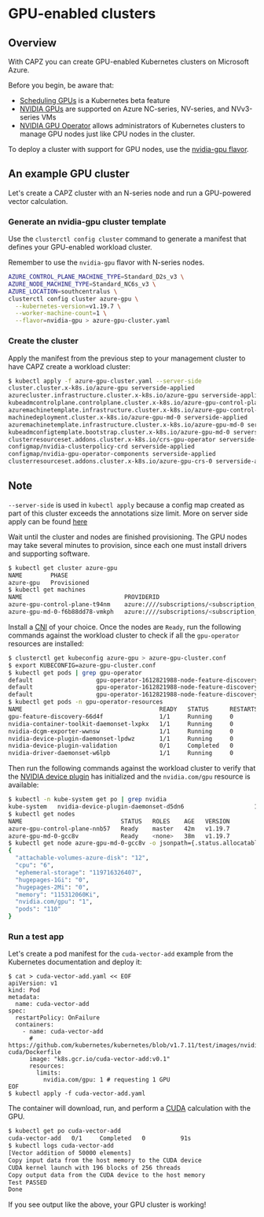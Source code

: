 # GPU-enabled clusters

## Overview

With CAPZ you can create GPU-enabled Kubernetes clusters on Microsoft Azure.

Before you begin, be aware that:

- [Scheduling GPUs](https://kubernetes.io/docs/tasks/manage-gpus/scheduling-gpus/) is a Kubernetes beta feature
- [NVIDIA GPUs](https://docs.microsoft.com/en-us/azure/virtual-machines/sizes-gpu) are supported on Azure NC-series, NV-series, and NVv3-series VMs
- [NVIDIA GPU Operator](https://github.com/NVIDIA/gpu-operator) allows administrators of Kubernetes clusters to manage GPU nodes just like CPU nodes in the cluster.

To deploy a cluster with support for GPU nodes, use the [nvidia-gpu flavor](https://raw.githubusercontent.com/kubernetes-sigs/cluster-api-provider-azure/master/templates/cluster-template-nvidia-gpu.yaml).

## An example GPU cluster

Let's create a CAPZ cluster with an N-series node and run a GPU-powered vector calculation.

### Generate an nvidia-gpu cluster template

Use the `clusterctl config cluster` command to generate a manifest that defines your GPU-enabled
workload cluster.

Remember to use the `nvidia-gpu` flavor with N-series nodes.

```bash
AZURE_CONTROL_PLANE_MACHINE_TYPE=Standard_D2s_v3 \
AZURE_NODE_MACHINE_TYPE=Standard_NC6s_v3 \
AZURE_LOCATION=southcentralus \
clusterctl config cluster azure-gpu \
  --kubernetes-version=v1.19.7 \
  --worker-machine-count=1 \
  --flavor=nvidia-gpu > azure-gpu-cluster.yaml
```

### Create the cluster

Apply the manifest from the previous step to your management cluster to have CAPZ create a
workload cluster:

```bash
$ kubectl apply -f azure-gpu-cluster.yaml --server-side
cluster.cluster.x-k8s.io/azure-gpu serverside-applied
azurecluster.infrastructure.cluster.x-k8s.io/azure-gpu serverside-applied
kubeadmcontrolplane.controlplane.cluster.x-k8s.io/azure-gpu-control-plane serverside-applied
azuremachinetemplate.infrastructure.cluster.x-k8s.io/azure-gpu-control-plane serverside-applied
machinedeployment.cluster.x-k8s.io/azure-gpu-md-0 serverside-applied
azuremachinetemplate.infrastructure.cluster.x-k8s.io/azure-gpu-md-0 serverside-applied
kubeadmconfigtemplate.bootstrap.cluster.x-k8s.io/azure-gpu-md-0 serverside-applied
clusterresourceset.addons.cluster.x-k8s.io/crs-gpu-operator serverside-applied
configmap/nvidia-clusterpolicy-crd serverside-applied
configmap/nvidia-gpu-operator-components serverside-applied
clusterresourceset.addons.cluster.x-k8s.io/azure-gpu-crs-0 serverside-applied
```

<aside class="note">

<h1> Note </h1>

`--server-side` is used in `kubectl apply` because a config map created as part of this cluster exceeds the annotations size limit.
More on server side apply can be found [here](https://kubernetes.io/docs/reference/using-api/server-side-apply/)

</aside>

Wait until the cluster and nodes are finished provisioning. The GPU nodes may take several minutes
to provision, since each one must install drivers and supporting software.

```bash
$ kubectl get cluster azure-gpu
NAME        PHASE
azure-gpu   Provisioned
$ kubectl get machines
NAME                             PROVIDERID                                                                                                                                     PHASE     VERSION
azure-gpu-control-plane-t94nm    azure:////subscriptions/<subscription_id>/resourceGroups/azure-gpu/providers/Microsoft.Compute/virtualMachines/azure-gpu-control-plane-nnb57   Running   v1.19.7
azure-gpu-md-0-f6b88dd78-vmkph   azure:////subscriptions/<subscription_id>/resourceGroups/azure-gpu/providers/Microsoft.Compute/virtualMachines/azure-gpu-md-0-gcc8v            Running   v1.19.7
```

Install a [CNI](https://cluster-api.sigs.k8s.io/user/quick-start.html#deploy-a-cni-solution) of your choice.
Once the nodes are `Ready`, run the following commands against the workload cluster to check if all the `gpu-operator` resources are installed:

```bash
$ clusterctl get kubeconfig azure-gpu > azure-gpu-cluster.conf
$ export KUBECONFIG=azure-gpu-cluster.conf
$ kubectl get pods | grep gpu-operator
default                  gpu-operator-1612821988-node-feature-discovery-master-664dnsmww   1/1     Running                 0          107m
default                  gpu-operator-1612821988-node-feature-discovery-worker-64mcz       1/1     Running                 0          107m
default                  gpu-operator-1612821988-node-feature-discovery-worker-h5rws       1/1     Running                 0          107m
$ kubectl get pods -n gpu-operator-resources
NAME                                       READY   STATUS      RESTARTS   AGE
gpu-feature-discovery-66d4f                1/1     Running     0          2s
nvidia-container-toolkit-daemonset-lxpkx   1/1     Running     0          3m11s
nvidia-dcgm-exporter-wwnsw                 1/1     Running     0          5s
nvidia-device-plugin-daemonset-lpdwz       1/1     Running     0          13s
nvidia-device-plugin-validation            0/1     Completed   0          10s
nvidia-driver-daemonset-w6lpb              1/1     Running     0          3m16s
```

Then run the following commands against the workload cluster to verify that the
[NVIDIA device plugin](https://raw.githubusercontent.com/NVIDIA/k8s-device-plugin/master/nvidia-device-plugin.yml)
has initialized and the `nvidia.com/gpu` resource is available:

```bash
$ kubectl -n kube-system get po | grep nvidia
kube-system   nvidia-device-plugin-daemonset-d5dn6                    1/1     Running   0          16m
$ kubectl get nodes
NAME                            STATUS   ROLES    AGE   VERSION
azure-gpu-control-plane-nnb57   Ready    master   42m   v1.19.7
azure-gpu-md-0-gcc8v            Ready    <none>   38m   v1.19.7
$ kubectl get node azure-gpu-md-0-gcc8v -o jsonpath={.status.allocatable} | jq
{
  "attachable-volumes-azure-disk": "12",
  "cpu": "6",
  "ephemeral-storage": "119716326407",
  "hugepages-1Gi": "0",
  "hugepages-2Mi": "0",
  "memory": "115312060Ki",
  "nvidia.com/gpu": "1",
  "pods": "110"
}
```

### Run a test app

Let's create a pod manifest for the `cuda-vector-add` example from the Kubernetes documentation and
deploy it:

```shell
$ cat > cuda-vector-add.yaml << EOF
apiVersion: v1
kind: Pod
metadata:
  name: cuda-vector-add
spec:
  restartPolicy: OnFailure
  containers:
    - name: cuda-vector-add
      # https://github.com/kubernetes/kubernetes/blob/v1.7.11/test/images/nvidia-cuda/Dockerfile
      image: "k8s.gcr.io/cuda-vector-add:v0.1"
      resources:
        limits:
          nvidia.com/gpu: 1 # requesting 1 GPU
EOF
$ kubectl apply -f cuda-vector-add.yaml
```

The container will download, run, and perform a [CUDA](https://developer.nvidia.com/cuda-zone)
calculation with the GPU.

```bash
$ kubectl get po cuda-vector-add
cuda-vector-add   0/1     Completed   0          91s
$ kubectl logs cuda-vector-add
[Vector addition of 50000 elements]
Copy input data from the host memory to the CUDA device
CUDA kernel launch with 196 blocks of 256 threads
Copy output data from the CUDA device to the host memory
Test PASSED
Done
```

If you see output like the above, your GPU cluster is working!
